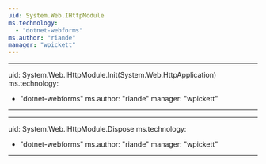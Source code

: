 ```yaml
---
uid: System.Web.IHttpModule
ms.technology: 
  - "dotnet-webforms"
ms.author: "riande"
manager: "wpickett"
---
```


---
uid: System.Web.IHttpModule.Init(System.Web.HttpApplication)
ms.technology: 
  - "dotnet-webforms"
ms.author: "riande"
manager: "wpickett"
---

---
uid: System.Web.IHttpModule.Dispose
ms.technology: 
  - "dotnet-webforms"
ms.author: "riande"
manager: "wpickett"
---
